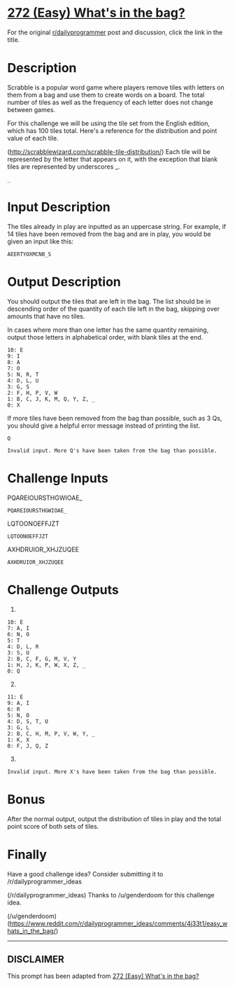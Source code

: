 # [272 (Easy) What's in the bag?](https://www.reddit.com/r/dailyprogrammer/comments/4oylbo/20160620_challenge_272_easy_whats_in_the_bag/)

For the original [r/dailyprogrammer](https://www.reddit.com/r/dailyprogrammer/) post and discussion, click the link in the title.

# Description
Scrabble is a popular word game where players remove tiles with letters on
them from a bag and use them to create words on a board. The total number
of tiles as well as the frequency of each letter does not change between
games.

For this challenge we will be using the tile set from the English edition,
which has 100 tiles total. Here's a reference for the distribution and point
value of each tile.

(http://scrabblewizard.com/scrabble-tile-distribution/)
Each tile will be represented by the letter that appears on it, with the
exception that blank tiles are represented by underscores _.


```
_
```
# Input Description
The tiles already in play are inputted as an uppercase string. For example,
if 14 tiles have been removed from the bag and are in play, you would be given
an input like this:


```
AEERTYOXMCNB_S
```
# Output Description
You should output the tiles that are left in the bag. The list should be in
descending order of the quantity of each tile left in the bag, skipping over
amounts that have no tiles.

In cases where more than one letter has the same quantity remaining, output
those letters in alphabetical order, with blank tiles at the end.


```
10: E
9: I
8: A
7: O
5: N, R, T
4: D, L, U
3: G, S
2: F, H, P, V, W
1: B, C, J, K, M, Q, Y, Z, _
0: X
```
If more tiles have been removed from the bag than possible, such as 3 Qs,
you should give a helpful error message instead of printing the list.


```
Q
```

```
Invalid input. More Q's have been taken from the bag than possible.
```
# Challenge Inputs
PQAREIOURSTHGWIOAE_


```
PQAREIOURSTHGWIOAE_
```
LQTOONOEFFJZT


```
LQTOONOEFFJZT
```
AXHDRUIOR_XHJZUQEE


```
AXHDRUIOR_XHJZUQEE
```
# Challenge Outputs
1.


```
10: E
7: A, I
6: N, O
5: T
4: D, L, R
3: S, U
2: B, C, F, G, M, V, Y
1: H, J, K, P, W, X, Z, _
0: Q
```
2.


```
11: E
9: A, I
6: R
5: N, O
4: D, S, T, U
3: G, L
2: B, C, H, M, P, V, W, Y, _
1: K, X
0: F, J, Q, Z
```
3.


```
Invalid input. More X's have been taken from the bag than possible.
```
# Bonus
After the normal output, output the distribution of tiles in play and the
total point score of both sets of tiles.

# Finally
Have a good challenge idea?
Consider submitting it to /r/dailyprogrammer_ideas

(/r/dailyprogrammer_ideas)
Thanks to /u/genderdoom for this challenge idea.

(/u/genderdoom)
(https://www.reddit.com/r/dailyprogrammer_ideas/comments/4j33t1/easy_whats_in_the_bag/)

----
## **DISCLAIMER**
This prompt has been adapted from [272 [Easy] What's in the bag?](https://www.reddit.com/r/dailyprogrammer/comments/4oylbo/20160620_challenge_272_easy_whats_in_the_bag/
)

